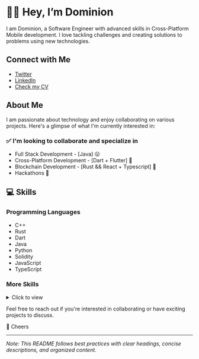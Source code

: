 # 👋🏾 Hey, I’m Dominion

I am Dominion, a Software Engineer with advanced skills in Cross-Platform Mobile development. I love tackling challenges and creating solutions to problems using new technologies.

## Connect with Me

- [Twitter](https://twitter.com/immadominion)
- [LinkedIn](https://www.linkedin.com/in/imma-dominion-b4287725a/)
- [Check my CV](https://read.cv/immadominion)

## About Me

I am passionate about technology and enjoy collaborating on various projects. Here's a glimpse of what I'm currently interested in:

### ✅ I'm looking to collaborate and specialize in

- Full Stack Development - [Java] 😛
- Cross-Platform Development - [Dart + Flutter] 🤲
- Blockchain Development - [Rust && React + Typescript] 🧚
- Hackathons 🤩

## 💻 Skills

### Programming Languages

- C++
- Rust
- Dart
- Java
- Python
- Solidity
- JavaScript
- TypeScript

### More Skills

<details>
  <summary>Click to view</summary>

- API Consumption
- State Management
- Adaptive UI for Responsiveness
- Collaborative AI

</details>

Feel free to reach out if you're interested in collaborating or have exciting projects to discuss.

🥂 Cheers

---

*Note: This README follows best practices with clear headings, concise descriptions, and organized content.*
